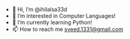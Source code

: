 - 👋 Hi, I’m @ihilalsa33d 
- 👀 I’m interested in Computer Languages!
- 🌱 I’m currently learning Python!
- 📫 How to reach me syeed.1331@gmail.com

<!---
ihilalsa33d/ihilalsa33d is a ✨ special ✨ repository because its `README.md` (this file) appears on your GitHub profile.
You can click the Preview link to take a look at your changes.
--->
